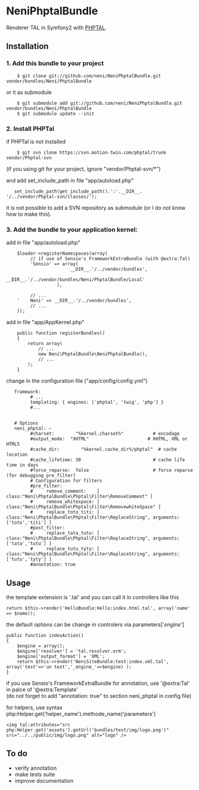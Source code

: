 NeniPhptalBundle
================

Renderer TAL in Symfony2 with [PHPTAL](http://phptal.org/).



## Installation



### 1. Add this bundle to your project

        $ git clone git://github.com/neni/NeniPhptalBundle.git vendor/bundles/Neni/PhptalBundle

or it as submodule

        $ git submodule add git://github.com/neni/NeniPhptalBundle.git vendor/bundles/Neni/PhptalBundle
        $ git submodule update --init
        

### 2. Install PHPTal

if PHPTal is not installed

        $ git svn clone https://svn.motion-twin.com/phptal/trunk vendor/Phptal-svn
(if you using git for your project, ignore "vendor/Phptal-svn/*")

and add set_include_path in file "app/autoload.php"

       set_include_path(get_include_path().':'.__DIR__. '/../vendor/Phptal-svn/classes/');

it is not possible to add a SVN repository as submodule (or I do not know how to make this).


### 3. Add the bundle to your application kernel:

add in file "app/autoload.php"

        $loader->registerNamespaces(array(
             // if use of Sensio's FrameworkExtraBundle (with @extra:Tal)
             'Sensio' => array(
                            __DIR__.'/../vendor/bundles',
                            __DIR__.'/../vendor/bundles/Neni/PhptalBundle/Local'
                       ),
            
             // ...
        '    Neni' => __DIR__.'/../vendor/bundles',
             // ...
        ));

add in file "app/AppKernel.php"

        public function registerBundles()
        {
            return array(
                // ...
                new Neni\PhptalBundle\NeniPhptalBundle(),
                // ...
            );
        }


change in the configuration file ("app/config/config.yml")

       framework:
             # ...
             templating: { engines: ['phptal', 'twig', 'php'] }
             #...


       # Options 
       neni_phptal: ~ 
             #charset:        "%kernel.charset%"           # encodage
             #output_mode: 	"XHTML"                      # XHTML, XML or HTML5
             #cache_dir: 		"%kernel.cache_dir%/phptal"  # cache location
             #cache_lifetime: 30                           # cache life time in days
             #force_reparse:  false                        # force reparse (for debugging pre_filter)
             # Configuration for filters
             #pre_filter:
             #     remove_comment:    [ class:"Neni\PhptalBundle\Phptal\Filter\RemoveComment" ]
             #     remove_whitespace: [ class:"Neni\PhptalBundle\Phptal\Filter\RemovewhiteSpace" ]
             #     replace_toto_titi: [ class:"Neni\PhptalBundle\Phptal\Filter\ReplaceString", arguments:['toto','titi'] ]
             #post_filter:
             #     replace_tata_tutu: [ class:"Neni\PhptalBundle\Phptal\Filter\ReplaceString", arguments:['tata','tutu'] ]
             #     replace_tutu_tyty: [ class:"Neni\PhptalBundle\Phptal\Filter\ReplaceString", arguments:['tutu','tyty'] ]
             #annotation: true



## Usage

the template extension is '.tal' and you can call it in controllers like this

    return $this->render('HelloBundle:Hello:index.html.tal', array('name' => $name));

the default options can be change in controlers via parameters['_engine_']

    public function indexAction()
    {
        $engine = array();
        $engine['resolver'] = 'tal.resolver.orm';
        $engine['output_format'] = 'XML';
        return $this->render('NeniSiteBundle:test:index.xml.tal', array('test'=>'un test','_engine_'=>$engine) );
    }

if you use Sensio's FrameworkExtraBundle for annotation, use '@extra:Tal' in palce of '@extra:Template'  
(do not forget to add "annotation: true" to section neni_phptal in config file)


for helpers, use syntax php:Helper.get('helper_name').methode_name('parameters')

    <img tal:attributes="src php:Helper.get('assets').getUrl('bundles/test/img/logo.png')" src="../../public/img/logo.png" alt="logo" />





## To do

- verify annotation
- make tests suite
- improve documentation



